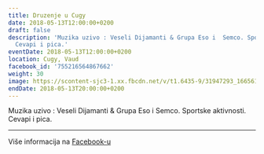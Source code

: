 ```yaml
---
title: Druzenje u Cugy
date: 2018-05-13T12:00:00+0200
draft: false
description: 'Muzika uzivo : Veseli Dijamanti & Grupa Eso i  Semco. Sportske aktivnosti.
  Cevapi i pica.'
eventDate: 2018-05-13T12:00:00+0200
location: Cugy, Vaud
facebook_id: '755216564867662'
weight: 30
image: https://scontent-sjc3-1.xx.fbcdn.net/v/t1.6435-9/31947293_1665614486867697_1159691004425535488_n.jpg?_nc_cat=104&ccb=1-7&_nc_sid=9e60e4&_nc_ohc=ssxyuMV547UQ7kNvwF1l9Va&_nc_oc=AdlDKNSmrFAOoBoLxj8U7bDt1bHXhlvw76AAl3DWG6erE8FsBFiwAEH2n-88fuxoXuY&_nc_zt=23&_nc_ht=scontent-sjc3-1.xx&edm=ABTKTjYEAAAA&_nc_gid=7uZGd4OOR9s0AANS8IWH1Q&oh=00_AfGNnT3uuaPlNp-X7RZJIihaeQxL2RyTR9ohlIztcqvjSQ&oe=6832535A
endDate: 2018-05-13T20:00:00+0200
---
```


Muzika uzivo : Veseli Dijamanti & Grupa Eso i  Semco. Sportske aktivnosti. Cevapi i pica.

---

Više informacija na [Facebook-u](https://facebook.com/events/755216564867662)